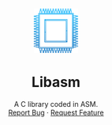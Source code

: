 <br />
<p align="center">
  <a href="https://github.com/Ant0wan/Libasm">
    <img src="logo.png" alt="Logo" width="90" height="90">
  </a>
     <h1 align="center">Libasm</h1>
  <p align="center">
    A C library coded in ASM. 
    <br />
    <a href="https://github.com/Ant0wan/Old-LibftASM/issues">Report Bug</a>
    ·
    <a href="https://github.com/Ant0wan/Old-LibftASM/issues">Request Feature</a>
  </p>
</p>
